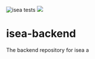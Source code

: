![isea tests](https://github.com/team-3-cs633/isea-backend/actions/workflows/testing.yml/badge.svg)
![](https://img.shields.io/badge/coverage-00%25-sucess)


# isea-backend
The backend repository for isea
a
